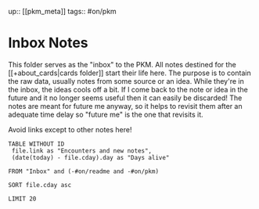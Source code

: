 up:: [[pkm_meta]]
tags:: #on/pkm

# Inbox Notes

This folder serves as the "inbox" to the PKM. All notes destined for the [[+about_cards|cards folder]] start their life here.
The purpose is to contain the raw data, usually notes from some source or an idea.
While they're in the inbox, the ideas cools off a bit.
If I come back to the note or idea in the future and it no longer seems useful then it can easily be discarded!
The notes are meant for future me anyway, so it helps to revisit them after an adequate time delay so "future me" is the one that revisits it.

Avoid links except to other notes here!

``` dataview
TABLE WITHOUT ID
 file.link as "Encounters and new notes",
 (date(today) - file.cday).day as "Days alive"

FROM "Inbox" and (-#on/readme and -#on/pkm)

SORT file.cday asc

LIMIT 20
```
